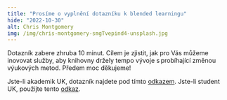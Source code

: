 ```yaml
---
title: "Prosíme o vyplnění dotazníku k blended learningu"
hide: "2022-10-30"
alt: Chris Montgomery
img: /img/chris-montgomery-smgTvepind4-unsplash.jpg
---
```



Dotazník zabere zhruba 10 minut. Cílem je zjistit, jak pro Vás můžeme inovovat
služby, aby knihovny držely tempo vývoje s probíhající změnou výukových metod.
Předem moc děkujeme!

Jste-li akademik UK, dotazník najdete pod tímto [odkazem](
https://forms.office.com/r/FVJ3KDe9u6). Jste-li student UK, použijte tento
[odkaz](https://forms.office.com/r/EsMHeWTHh7).
